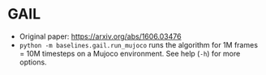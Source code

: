 # GAIL

- Original paper: https://arxiv.org/abs/1606.03476
- `python -m baselines.gail.run_mujoco` runs the algorithm for 1M frames = 10M timesteps on a Mujoco environment. See help (`-h`) for more options.
